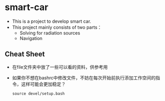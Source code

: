 # smart-car

- This is a project to develop smart car.
- This project mainly consists of two parts：
  - Solving for radiation sources
  - Navigation

## Cheat Sheet

* 在file文件夹中放了一些可以看的资料，供参考用
* 如果你不想在bashrc中修改文件，不妨在每次开始前执行添加工作空间的指令，这样可能会更加稳定？

  ```shell
  source devel/setup.bash
  ```
